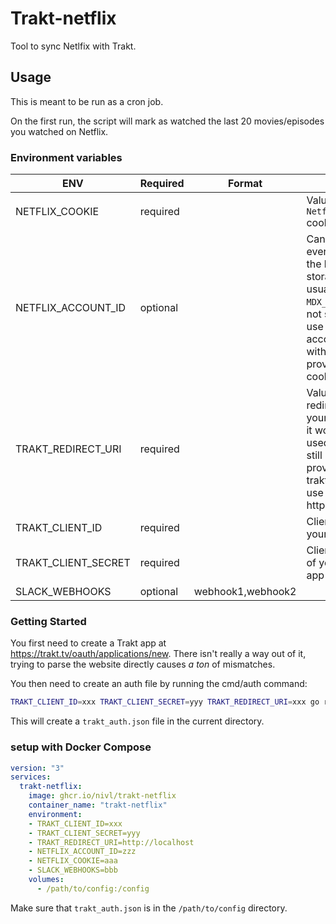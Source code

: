 # Trakt-netflix

Tool to sync Netlfix with Trakt.

## Usage

This is meant to be run as a cron job.

On the first run, the script will mark as watched the last 20 movies/episodes you watched on Netflix.

### Environment variables
| ENV | Required | Format | Info |
| --- | --- | --- | --- |
| NETFLIX_COOKIE | required |  | Value of the `NetflixId` cookie |
| NETFLIX_ACCOUNT_ID | optional |  | Can be found everywhere in the local storage, usually in a `MDX_*` object. If not set, it will use the last account used with the provided cookie. |
| TRAKT_REDIRECT_URI | required |  | Value of redirect URL of your trakt app, it won't be used but we still need to provide it to trakt. You can use http://localhost |
| TRAKT_CLIENT_ID | required |  | Client ID of your trakt app |
| TRAKT_CLIENT_SECRET | required | | Client Secret of your trakt app |
| SLACK_WEBHOOKS | optional | webhook1,webhook2 | |

###  Getting Started

You first need to create a Trakt app at https://trakt.tv/oauth/applications/new. There isn't really a way out of it, trying to parse the website directly causes *a ton* of mismatches.

You then need to create an auth file by running the cmd/auth command:

```bash
TRAKT_CLIENT_ID=xxx TRAKT_CLIENT_SECRET=yyy TRAKT_REDIRECT_URI=xxx go run github.com/Nivl/trakt-netflix/cmd/auth
```

This will create a `trakt_auth.json` file in the current directory.

### setup with Docker Compose

```yaml
version: "3"
services:
  trakt-netflix:
    image: ghcr.io/nivl/trakt-netflix
    container_name: "trakt-netflix"
    environment:
    - TRAKT_CLIENT_ID=xxx
    - TRAKT_CLIENT_SECRET=yyy
    - TRAKT_REDIRECT_URI=http://localhost
    - NETFLIX_ACCOUNT_ID=zzz
    - NETFLIX_COOKIE=aaa
    - SLACK_WEBHOOKS=bbb
    volumes:
      - /path/to/config:/config
```

Make sure that `trakt_auth.json` is in the `/path/to/config` directory.

